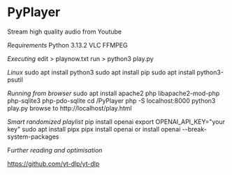 # PyPlayer
Stream high quality audio from Youtube

*Requirements*
Python 3.13.2
VLC
FFMPEG

*Executing*
edit > playnow.txt
run > python3 play.py

*Linux*
sudo apt install python3
sudo apt install pip
sudo apt install python3-psutil

*Running from browser*
sudo apt install apache2 php libapache2-mod-php php-sqlite3 php-pdo-sqlite
cd /PyPlayer
php -S localhost:8000
python3 play.py
browse to http://localhost/play.html

*Smart randomized playlist*
pip install openai
export OPENAI_API_KEY="your key"
sudo apt install pipx
pipx install openai
or
install openai --break-system-packages



F*urther reading and optimisation*

https://github.com/yt-dlp/yt-dlp
